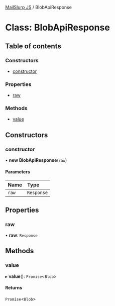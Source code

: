 [MailSlurp JS](../README.md) / BlobApiResponse

# Class: BlobApiResponse

## Table of contents

### Constructors

- [constructor](BlobApiResponse.md#constructor)

### Properties

- [raw](BlobApiResponse.md#raw)

### Methods

- [value](BlobApiResponse.md#value)

## Constructors

### constructor

• **new BlobApiResponse**(`raw`)

#### Parameters

| Name | Type |
| :------ | :------ |
| `raw` | `Response` |

## Properties

### raw

• **raw**: `Response`

## Methods

### value

▸ **value**(): `Promise`<`Blob`\>

#### Returns

`Promise`<`Blob`\>
